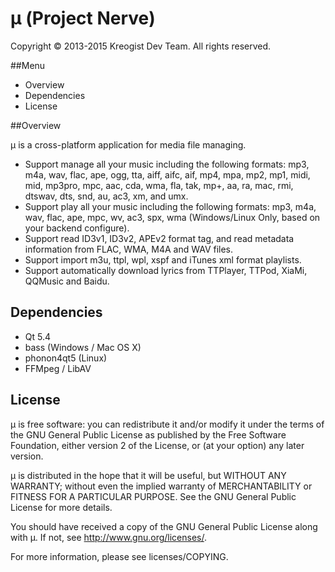 # μ (Project Nerve)

Copyright © 2013-2015 Kreogist Dev Team. All rights reserved.

##Menu

* Overview
* Dependencies
* License

##Overview

μ is a cross-platform application for media file managing. 

* Support manage all your music including the following formats: mp3, m4a, wav, flac, ape, ogg, tta, aiff, aifc, aif, mp4, mpa, mp2, mp1, midi, mid, mp3pro, mpc, aac, cda, wma, fla, tak, mp+, aa, ra, mac, rmi, dtswav, dts, snd, au, ac3, xm, and umx.
* Support play all your music including the following formats: mp3, m4a, wav, flac, ape, mpc, wv, ac3, spx, wma (Windows/Linux Only, based on your backend configure).
* Support read ID3v1, ID3v2, APEv2 format tag, and read metadata information from FLAC, WMA, M4A and WAV files.
* Support import m3u, ttpl, wpl, xspf and iTunes xml format playlists.
* Support automatically download lyrics from TTPlayer, TTPod, XiaMi, QQMusic and Baidu.

## Dependencies
* Qt 5.4
* bass (Windows / Mac OS X)
* phonon4qt5 (Linux)
* FFMpeg / LibAV

## License

μ is free software: you can redistribute it and/or modify it under the terms of the GNU General Public License as published by the Free Software Foundation, either version 2 of the License, or (at your option) any later version.

μ is distributed in the hope that it will be useful, but WITHOUT ANY WARRANTY; without even the implied warranty of MERCHANTABILITY or FITNESS FOR A PARTICULAR PURPOSE. See the GNU General Public License for more details.

You should have received a copy of the GNU General Public License along with μ. If not, see http://www.gnu.org/licenses/.

For more information, please see licenses/COPYING.
